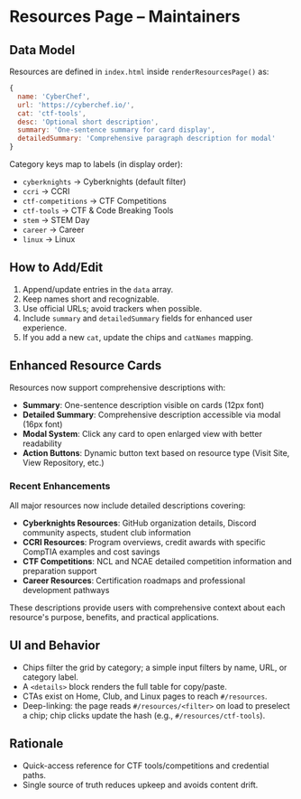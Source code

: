 # Resources Page – Maintainers

## Data Model

Resources are defined in `index.html` inside `renderResourcesPage()` as:

```js
{ 
  name: 'CyberChef', 
  url: 'https://cyberchef.io/', 
  cat: 'ctf-tools',
  desc: 'Optional short description',
  summary: 'One-sentence summary for card display',
  detailedSummary: 'Comprehensive paragraph description for modal'
}
```

Category keys map to labels (in display order):
- `cyberknights` → Cyberknights (default filter)
- `ccri` → CCRI
- `ctf-competitions` → CTF Competitions
- `ctf-tools` → CTF & Code Breaking Tools
- `stem` → STEM Day
- `career` → Career
- `linux` → Linux

## How to Add/Edit

1. Append/update entries in the `data` array.
2. Keep names short and recognizable.
3. Use official URLs; avoid trackers when possible.
4. Include `summary` and `detailedSummary` fields for enhanced user experience.
5. If you add a new `cat`, update the chips and `catNames` mapping.

## Enhanced Resource Cards

Resources now support comprehensive descriptions with:
- **Summary**: One-sentence description visible on cards (12px font)
- **Detailed Summary**: Comprehensive description accessible via modal (16px font)
- **Modal System**: Click any card to open enlarged view with better readability
- **Action Buttons**: Dynamic button text based on resource type (Visit Site, View Repository, etc.)

### Recent Enhancements

All major resources now include detailed descriptions covering:
- **Cyberknights Resources**: GitHub organization details, Discord community aspects, student club information
- **CCRI Resources**: Program overviews, credit awards with specific CompTIA examples and cost savings
- **CTF Competitions**: NCL and NCAE detailed competition information and preparation support
- **Career Resources**: Certification roadmaps and professional development pathways

These descriptions provide users with comprehensive context about each resource's purpose, benefits, and practical applications.

## UI and Behavior

- Chips filter the grid by category; a simple input filters by name, URL, or category label.
- A `<details>` block renders the full table for copy/paste.
- CTAs exist on Home, Club, and Linux pages to reach `#/resources`.
- Deep-linking: the page reads `#/resources/<filter>` on load to preselect a chip; chip clicks update the hash (e.g., `#/resources/ctf-tools`).

## Rationale

- Quick-access reference for CTF tools/competitions and credential paths.
- Single source of truth reduces upkeep and avoids content drift.
